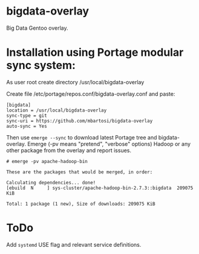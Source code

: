 # bigdata-overlay
Big Data Gentoo overlay.

# Installation using Portage modular sync system:

As user root create directory /usr/local/bigdata-overlay

Create file /etc/portage/repos.conf/bigdata-overlay.conf and paste:
```
[bigdata]
location = /usr/local/bigdata-overlay
sync-type = git
sync-uri = https://github.com/mbartosi/bigdata-overlay
auto-sync = Yes
```
Then use `emerge --sync` to download latest Portage tree and bigdata-overlay. Emerge (-pv means "pretend", "verbose" options) Hadoop or any other package from the overlay and report issues.
```
# emerge -pv apache-hadoop-bin

These are the packages that would be merged, in order:

Calculating dependencies... done!
[ebuild  N     ] sys-cluster/apache-hadoop-bin-2.7.3::bigdata  209075 KiB

Total: 1 package (1 new), Size of downloads: 209075 KiB
```

# ToDo

Add `systemd` USE flag and relevant service definitions.
